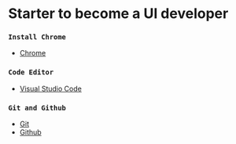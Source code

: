# Starter to become a  UI developer

### `Install Chrome`
- [Chrome](https://support.google.com/chrome/answer/95346?hl=en&co=GENIE.Platform%3DDesktop)<br>

### `Code Editor`
- [Visual Studio Code](https://www.youtube.com/watch?v=WPqXP_kLzpo)<br>

### `Git and Github`
- [Git](https://www.youtube.com/watch?v=Uszj_k0DGsg)<br>
- [Github](https://www.youtube.com/watch?v=RGOj5yH7evk&t=1s)<br>
